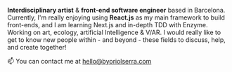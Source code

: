 **Interdisciplinary artist** & **front-end software engineer** based in Barcelona. Currently, I'm really enjoying using **React.js** as my main framework to build front-ends, and I am learning Next.js and in-depth TDD with Enzyme. Working on art, ecology, artificial Intelligence & V/AR. I would really like to get to know new people within - and beyond - these fields to discuss, help, and create together!

📫 You can contact me at hello@byoriolserra.com
